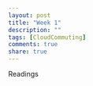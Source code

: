 ```yaml
---
layout: post
title: "Week 1"
description: ""
tags: [CloudCommuting]
comments: true  
share: true
---
```


Readings